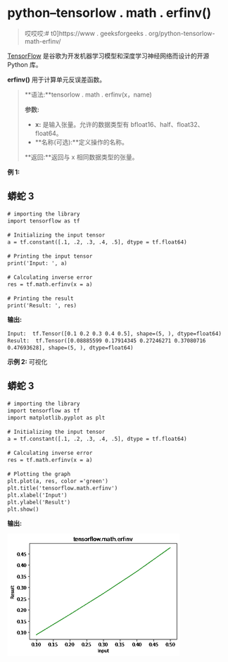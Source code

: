 # python–tensorlow . math . erfinv()

> 哎哎哎:# t0]https://www . geeksforgeeks . org/python-tensorlow-math-erfinv/

[TensorFlow](https://www.geeksforgeeks.org/introduction-to-tensorflow/) 是谷歌为开发机器学习模型和深度学习神经网络而设计的开源 Python 库。

**erfinv()** 用于计算单元反误差函数。

> **语法:**tensorlow . math . erfinv(x，name)
> 
> **参数:**
> 
> *   **x:** 是输入张量。允许的数据类型有 bfloat16、half、float32、float64。
> *   **名称(可选):**定义操作的名称。
> 
> **返回:**返回与 x 相同数据类型的张量。

**例 1:**

## 蟒蛇 3

```
# importing the library
import tensorflow as tf

# Initializing the input tensor
a = tf.constant([.1, .2, .3, .4, .5], dtype = tf.float64)

# Printing the input tensor
print('Input: ', a)

# Calculating inverse error
res = tf.math.erfinv(x = a)

# Printing the result
print('Result: ', res)
```

**输出:**

```
Input:  tf.Tensor([0.1 0.2 0.3 0.4 0.5], shape=(5, ), dtype=float64)
Result:  tf.Tensor([0.08885599 0.17914345 0.27246271 0.37080716 0.47693628], shape=(5, ), dtype=float64)

```

**示例 2:** 可视化

## 蟒蛇 3

```
# importing the library
import tensorflow as tf
import matplotlib.pyplot as plt

# Initializing the input tensor
a = tf.constant([.1, .2, .3, .4, .5], dtype = tf.float64)

# Calculating inverse error
res = tf.math.erfinv(x = a)

# Plotting the graph
plt.plot(a, res, color ='green')
plt.title('tensorflow.math.erfinv')
plt.xlabel('Input')
plt.ylabel('Result')
plt.show()
```

**输出:**

![](img/f63b97ffc317edfd0d8f577201e9a168.png)